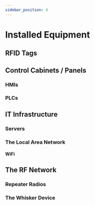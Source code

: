 ```yaml
---
sidebar_position: 4
---
```


# Installed Equipment

## RFID Tags

## Control Cabinets / Panels

### HMIs

### PLCs

## IT Infrastructure

### Servers

### The Local Area Network

#### WiFi

## The RF Network

### Repeater Radios

### The Whisker Device
